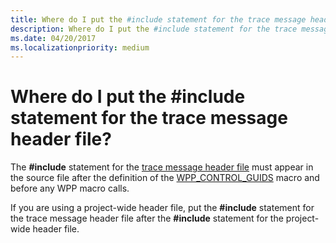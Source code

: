 ```yaml
---
title: Where do I put the #include statement for the trace message header file
description: Where do I put the #include statement for the trace message header file
ms.date: 04/20/2017
ms.localizationpriority: medium
---
```


# Where do I put the \#include statement for the trace message header file?


The **\#include** statement for the [trace message header file](trace-message-header-file.md) must appear in the source file after the definition of the [WPP\_CONTROL\_GUIDS](/previous-versions/windows/hardware/previsioning-framework/ff556186(v=vs.85)) macro and before any WPP macro calls.

If you are using a project-wide header file, put the **\#include** statement for the trace message header file after the **\#include** statement for the project-wide header file.

 

